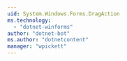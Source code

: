 ```yaml
---
uid: System.Windows.Forms.DragAction
ms.technology: 
  - "dotnet-winforms"
author: "dotnet-bot"
ms.author: "dotnetcontent"
manager: "wpickett"
---
```

